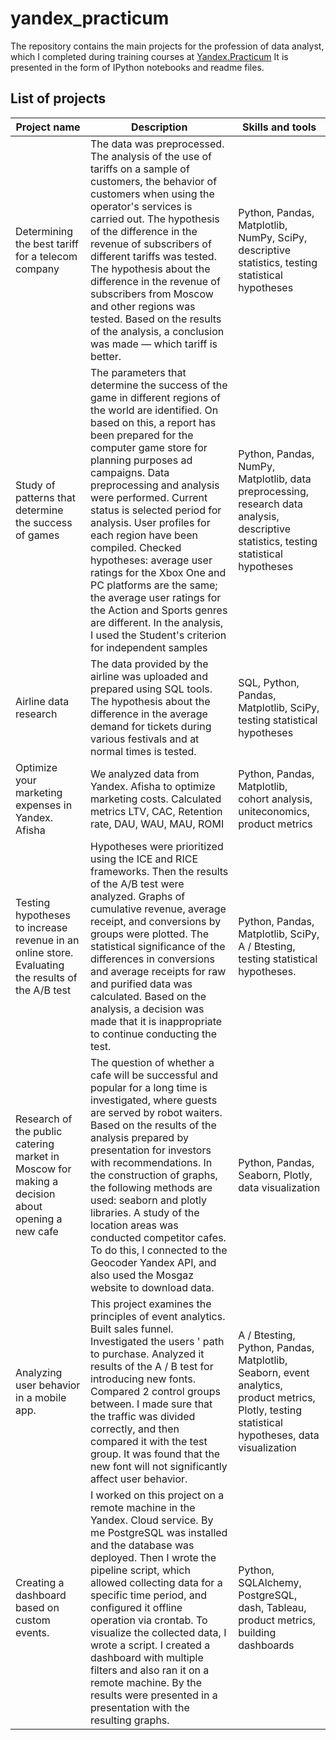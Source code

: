 # yandex_practicum
The repository contains the main projects for the profession of data analyst, which I completed during training courses at [Yandex.Practicum](https://practicum.yandex.ru/data-analyst/) It is presented in the form of IPython notebooks and readme files.

## __List of projects__

|__Project name__|__Description__|__Skills and tools__|
|----------------|---------------|--------------------|
|Determining the best tariff for a telecom company|The data was preprocessed. The analysis of the use of tariffs on a sample of customers, the behavior of customers when using the operator's services is carried out. The hypothesis of the difference in the revenue of subscribers of different tariffs was tested. The hypothesis about the difference in the revenue of subscribers from Moscow and other regions was tested. Based on the results of the analysis, a conclusion was made — which tariff is better.|Python, Pandas, Matplotlib, NumPy, SciPy, descriptive statistics, testing statistical hypotheses|
|Study of patterns that determine the success of games|The parameters that determine the success of the game in different regions of the world are identified. On based on this, a report has been prepared for the computer game store for planning purposes ad campaigns. Data preprocessing and analysis were performed. Current status is selected period for analysis. User profiles for each region have been compiled. Checked hypotheses: average user ratings for the Xbox One and PC platforms are the same; the average user ratings for the Action and Sports genres are different. In the analysis, I used the Student's criterion for independent samples|Python, Pandas, NumPy, Matplotlib, data preprocessing, research data analysis, descriptive statistics, testing statistical hypotheses|
|Airline data research|The data provided by the airline was uploaded and prepared using SQL tools. The hypothesis about the difference in the average demand for tickets during various festivals and at normal times is tested.|SQL, Python, Pandas, Matplotlib, SciPy, testing statistical hypotheses|
|Optimize your marketing expenses in Yandex. Afisha|We analyzed data from Yandex. Afisha to optimize marketing costs. Calculated metrics LTV, CAC, Retention rate, DAU, WAU, MAU, ROMI|Python, Pandas, Matplotlib, cohort analysis, uniteconomics, product metrics|
|Testing hypotheses to increase revenue in an online store. Evaluating the results of the A/B test|Hypotheses were prioritized using the ICE and RICE frameworks. Then the results of the A/B test were analyzed. Graphs of cumulative revenue, average receipt, and conversions by groups were plotted. The statistical significance of the differences in conversions and average receipts for raw and purified data was calculated. Based on the analysis, a decision was made that it is inappropriate to continue conducting the test.|Python, Pandas, Matplotlib, SciPy, A / Btesting, testing statistical hypotheses. 
|Research of the public catering market in Moscow for making a decision about opening a new cafe|The question of whether a cafe will be successful and popular for a long time is investigated, where guests are served by robot waiters. Based on the results of the analysis prepared by presentation for investors with recommendations. In the construction of graphs, the following methods are used: seaborn and plotly libraries. A study of the location areas was conducted competitor cafes. To do this, I connected to the Geocoder Yandex API, and also used the Mosgaz website to download data.|Python, Pandas, Seaborn, Plotly, data visualization|
|Analyzing user behavior in a mobile app.|This project examines the principles of event analytics. Built sales funnel. Investigated the users ' path to purchase. Analyzed it results of the A / B test for introducing new fonts. Compared 2 control groups between. I made sure that the traffic was divided correctly, and then compared it with the test group. It was found that the new font will not significantly affect user behavior.|A / Btesting, Python, Pandas, Matplotlib, Seaborn, event analytics, product metrics, Plotly, testing statistical hypotheses, data visualization|
|Creating a dashboard based on custom events.|I worked on this project on a remote machine in the Yandex. Cloud service. By me PostgreSQL was installed and the database was deployed. Then I wrote the pipeline script, which allowed collecting data for a specific time period, and configured it offline operation via crontab. To visualize the collected data, I wrote a script. I created a dashboard with multiple filters and also ran it on a remote machine. By the results were presented in a presentation with the resulting graphs.|Python, SQLAlchemy, PostgreSQL, dash, Tableau, product metrics, building dashboards|
